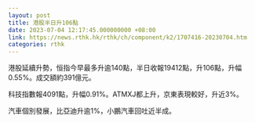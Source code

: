 ```yaml
---
layout: post
title: 港股半日升106點
date: 2023-07-04 12:17:45.000000000 +08:00
link: https://news.rthk.hk/rthk/ch/component/k2/1707416-20230704.htm
categories: rthk
---
```


港股延續升勢，恒指今早最多升逾140點，半日收報19412點，升106點，升幅0.55%。成交額約391億元。

科技指數報4091點，升幅0.91%。ATMXJ都上升，京東表現較好，升近3%。

汽車個別發展，比亞迪升逾1%，小鵬汽車回吐近半成。
